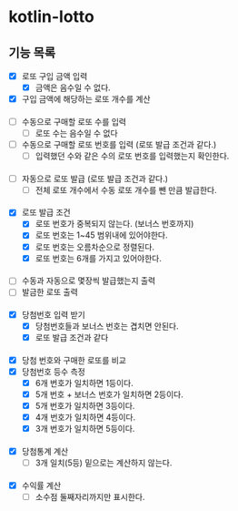 # kotlin-lotto

## 기능 목록

- [x] 로또 구입 금액 입력
    - [x] 금액은 음수일 수 없다.
- [x] 구입 금액에 해당하는 로또 개수를 계산
####
- [ ] 수동으로 구매할 로또 수를 입력
  - [ ] 로또 수는 음수일 수 없다
- [ ] 수동으로 구매할 로또 번호를 입력 (로또 발급 조건과 같다.)
  - [ ] 입력했던 수와 같은 수의 로또 번호를 입력했는지 확인한다.
####
- [ ] 자동으로 로또 발급 (로또 발급 조건과 같다.)
  - [ ] 전체 로또 개수에서 수동 로또 개수를 뺀 만큼 발급한다.
####
- [x] 로또 발급 조건
    - [x] 로또 번호가 중복되지 않는다. (보너스 번호까지)
    - [x] 로또 번호는 1~45 범위내에 있어야한다.
    - [x] 로또 번호는 오름차순으로 정렬된다.
    - [x] 로또 번호는 6개를 가지고 있어야한다.
####
- [ ] 수동과 자동으로 몇장씩 발급했는지 출력
- [ ] 발금한 로또 출력
####
- [x] 당첨번호 입력 받기
    - [x] 당첨번호들과 보너스 번호는 겹치면 안된다.
    - [x] 로또 발급 조건과 같다
####
- [x] 당첨 번호와 구매한 로또를 비교
- [x] 당첨번호 등수 측정
    - [x] 6개 번호가 일치하면 1등이다.
    - [x] 5개 번호 + 보너스 번호가 일치하면 2등이다.
    - [x] 5개 번호가 일치하면 3등이다.
    - [x] 4개 번호가 일치하면 4등이다.
    - [x] 3개 번호가 일치하면 5등이다.
####
- [x] 당첨통계 계산
  - [ ] 3개 일치(5등) 밑으로는 계산하지 않는다.
####
- [x] 수익률 계산
  - [ ] 소수점 둘째자리까지만 표시한다.
